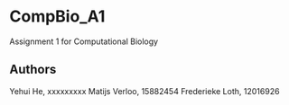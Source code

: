 # CompBio_A1
Assignment 1 for Computational Biology

## Authors
Yehui He, xxxxxxxxx
Matijs Verloo, 15882454
Frederieke Loth, 12016926
